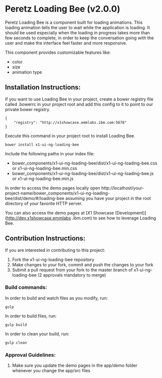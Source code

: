 # Peretz Loading Bee (v2.0.0)

Peretz Loading Bee is a component built for loading animations. This loading animation tells
the user to wait while the application is loading. It should be used especially when the loading in
progress takes more than few seconds to complete, in order to keep the conversation going with the
user and make the interface feel faster and more responsive.

This component provides customizable features like:

* color
* size
* animation type

## Installation Instructions:
If you want to use Loading Bee in your project, create a bower registry file called .bowerrc in
your project root and add this config to it to point to our private bower registry.

	{
		"registry": "http://x1showcase.emmlabs.ibm.com:5678"
	}

Execute this command in your project root to install Loading Bee.

	bower install x1-ui-ng-loading-bee

Include the following paths in your index file:

* bower_components/x1-ui-ng-loading-bee/dist/x1-ui-ng-loading-bee.css or x1-ui-ng-loading-bee.min.css
* bower_components/x1-ui-ng-loading-bee/dist/x1-ui-ng-loading-bee.js or x1-ui-ng-loading-bee.min.js

In order to access the demo pages locally open
http://localhost/your-project-name/bower_components/x1-ui-ng-loading-bee/dist/demo/#/loading-bee
assuming you have your project in the root directory of your favorite HTTP server.

You can also access the demo pages at [X1 Showcase (Development)](http://dev.x1showcase.emmlabs
.ibm.com) to see how to leverage Loading Bee.

## Contribution Instructions:
If you are interested in contributing to this project:

1. Fork the x1-ui-ng-loading-bee repository
2. Make changes to your fork, commit and push the changes to your fork
3. Submit a pull request from your fork to the master branch of x1-ui-ng-loading-bee (2 approvals mandatory to merge)

### Build commands:

In order to build and watch files as you modify, run:

	gulp

In order to build files, run:

	gulp build

In order to clean your build, run:

    gulp clean


### Approval Guidelines:
1. Make sure you update the demo pages in the app/demo folder whenever you change the app/src files
